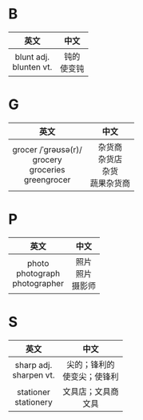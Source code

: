 # B

|  英文  | 中文 |
| :----: | :--: |
| blunt adj.<br>blunten vt. | 钝的<br>使变钝 |

# G

|  英文  | 中文 |
| :----: | :--: |
| grocer /ˈɡrəʊsə(r)/<br>grocery<br>groceries<br/>greengrocer | 杂货商<br>杂货店<br>杂货<br/>蔬果杂货商 |

# P

|  英文  | 中文 |
| :----: | :--: |
| photo<br>photograph<br>photographer | 照片<br>照片<br>摄影师 |

# S

|  英文  | 中文 |
| :----: | :--: |
| sharp adj.<br>sharpen vt. | 尖的；锋利的<br>使变尖；使锋利 |
| stationer<br>stationery | 文具店；文具商<br>文具 |
